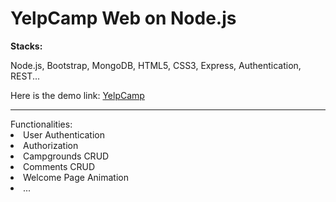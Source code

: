 # YelpCamp Web on Node.js
<strong>Stacks:</strong><p>Node.js, Bootstrap, MongoDB, HTML5, CSS3, Express, Authentication, REST...</p>
Here is the demo link: <a href="https://yelp-campings.herokuapp.com/">YelpCamp</a>
<hr>
Functionalities:
<li>User Authentication</li>
<li>Authorization</li>
<li>Campgrounds CRUD</li>
<li>Comments CRUD</li>
<li>Welcome Page Animation</li>
<li>...</li>


